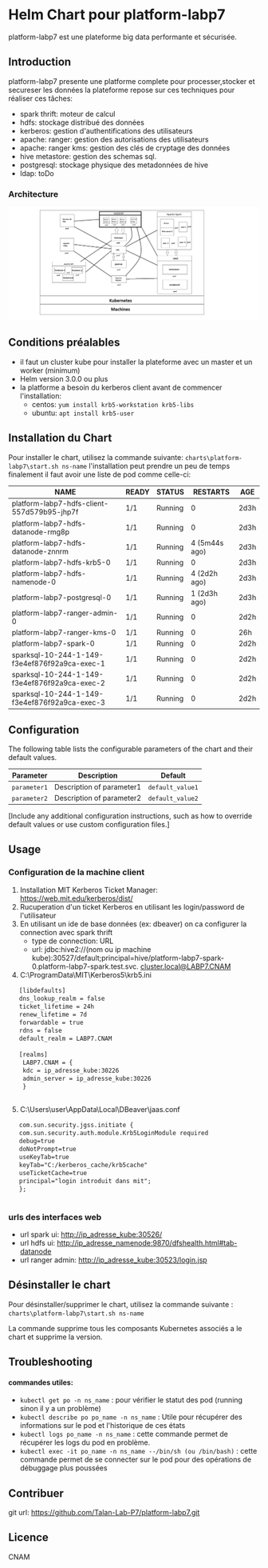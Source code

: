 # Helm Chart pour platform-labp7

platform-labp7 est une plateforme big data performante et sécurisée.

## Introduction

platform-labp7 presente une platforme complete pour processer,stocker et secureser les données
la plateforme repose sur ces techniques pour réaliser ces tâches:
 - spark thrift: moteur de calcul
 - hdfs: stockage distribué des données
 - kerberos: gestion d'authentifications des utilisateurs
 - apache: ranger: gestion des autorisations des utilisateurs
 - apache: ranger kms: gestion des clés de cryptage des données
 - hive metastore: gestion des schemas sql.
 - postgresql: stockage physique des metadonnées de hive
 - ldap: toDo 

 ### Architecture
 ![picture alt](img/infra.png "infra")


## Conditions préalables

- il faut un cluster kube pour installer la plateforme avec un master et un worker (minimum)
- Helm version 3.0.0 ou plus
- la platforme a besoin du kerberos client avant de commencer l'installation:
    - centos: `yum install krb5-workstation krb5-libs`
    - ubuntu: `apt install krb5-user` 


## Installation du Chart

Pour installer le chart, utilisez la commande suivante:
`charts\platform-labp7\start.sh ns-name`
l'installation peut prendre un peu de temps finalement il faut avoir une liste de pod comme celle-ci:

|NAME                                            |READY   |STATUS    |RESTARTS          |AGE |
|------------------------------------------------|--------|----------|------------------|----|
|platform-labp7-hdfs-client-557d579b95-jhp7f     |1/1     |Running   |0                 |2d3h|
|platform-labp7-hdfs-datanode-rmg8p              |1/1     |Running   |0                 |2d3h|
|platform-labp7-hdfs-datanode-znnrm              |1/1     |Running   |4 (5m44s ago)     |2d3h|
|platform-labp7-hdfs-krb5-0                      |1/1     |Running   |0                 |2d3h|
|platform-labp7-hdfs-namenode-0                  |1/1     |Running   |4 (2d2h ago)      |2d3h|
|platform-labp7-postgresql-0                     |1/1     |Running   |1 (2d3h ago)      |2d3h|
|platform-labp7-ranger-admin-0                   |1/1     |Running   |0                 |2d2h|
|platform-labp7-ranger-kms-0                     |1/1     |Running   |0                 |26h |
|platform-labp7-spark-0                          |1/1     |Running   |0                 |2d2h|
|sparksql-10-244-1-149-f3e4ef876f92a9ca-exec-1   |1/1     |Running   |0                 |2d2h|
|sparksql-10-244-1-149-f3e4ef876f92a9ca-exec-2   |1/1     |Running   |0                 |2d2h|
|sparksql-10-244-1-149-f3e4ef876f92a9ca-exec-3   |1/1     |Running   |0                 |2d2h|

## Configuration

The following table lists the configurable parameters of the chart and their default values.

| Parameter | Description | Default |
|-----------|-------------|---------|
| `parameter1` | Description of parameter1 | `default_value1` |
| `parameter2` | Description of parameter2 | `default_value2` |

[Include any additional configuration instructions, such as how to override default values or use custom configuration files.]

## Usage
### Configuration de la machine client

1. Installation MIT Kerberos Ticket Manager: <https://web.mit.edu/kerberos/dist/>
2. Rucuperation d'un ticket Kerberos en utilisant les login/password de l'utilisateur
3. En utilisant un ide de base données (ex: dbeaver) on ca configurer la connection avec spark thrift 
    - type de connection: URL
    - url: jdbc:hive2://(nom ou ip machine kube):30527/default;principal=hive/platform-labp7-spark-0.platform-labp7-spark.test.svc. cluster.local@LABP7.CNAM
4. C:\ProgramData\MIT\Kerberos5\krb5.ini
```
   [libdefaults]
   dns_lookup_realm = false
   ticket_lifetime = 24h
   renew_lifetime = 7d
   forwardable = true
   rdns = false
   default_realm = LABP7.CNAM
 
   [realms]
    LABP7.CNAM = {
    kdc = ip_adresse_kube:30226
    admin_server = ip_adresse_kube:30226
    }
    
```
5. C:\Users\user\AppData\Local\DBeaver\jaas.conf
```
   com.sun.security.jgss.initiate {
   com.sun.security.auth.module.Krb5LoginModule required
   debug=true
   doNotPrompt=true
   useKeyTab=true
   keyTab="C:/kerberos_cache/krb5cache"
   useTicketCache=true
   principal="login introduit dans mit";
   };
    
```

### urls des interfaces web

- url spark ui: <http://ip_adresse_kube:30526/>
- url hdfs ui: <http://ip_adresse_namenode:9870/dfshealth.html#tab-datanode>
- url ranger admin: <http://ip_adresse_kube:30523/login.jsp>


## Désinstaller le chart

Pour désinstaller/supprimer le chart, utilisez la commande suivante :
`charts\platform-labp7\start.sh ns-name`

La commande supprime tous les composants Kubernetes associés a le chart et supprime la version.

## Troubleshooting

#### commandes utiles:
- `kubectl get po -n ns_name` : pour vérifier le statut des pod (running sinon il y a un problème)
- `kubectl describe po po_name -n ns_name` : Utile pour récupérer des informations sur le pod et l'historique de ces états
- `kubectl logs po_name -n ns_name` : cette commande permet de récupérer les logs du pod en problème.
- `kubectl exec -it po_name -n ns_name --/bin/sh (ou /bin/bash)` : cette commande permet de se connecter sur le pod pour des opérations de débuggage plus poussées

## Contribuer

git url: <https://github.com/Talan-Lab-P7/platform-labp7.git>

## Licence

CNAM
